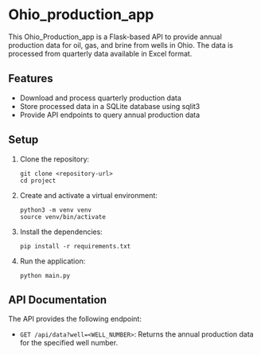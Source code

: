 # Ohio_production_app
This Ohio_Production_app is a Flask-based API to provide annual production data for oil, gas, and brine from wells in Ohio. The data is processed from quarterly data available in Excel format.

## Features

- Download and process quarterly production data
- Store processed data in a SQLite database using sqlit3
- Provide API endpoints to query annual production data
  

## Setup

1. Clone the repository:
    ```
    git clone <repository-url>
    cd project
    ```

2. Create and activate a virtual environment:
    ```
    python3 -m venv venv
    source venv/bin/activate
    ```

3. Install the dependencies:
    ```
    pip install -r requirements.txt
    ```

4. Run the application:
    ```
    python main.py
    ```


## API Documentation

The API provides the following endpoint:

- `GET /api/data?well=<WELL_NUMBER>`: Returns the annual production data for the specified well number.
